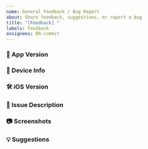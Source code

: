 ```yaml
---
name: General Feedback / Bug Report
about: Share feedback, suggestions, or report a bug
title: "[Feedback] "
labels: feedback
assignees: BR-commit
---
```


### 📲 App Version
<!-- Concierge app version (e.g. 1.1.0) -->

### 📱 Device Info
<!-- iPhone model, e.g. iPhone 15 Pro -->

### 🛠 iOS Version
<!-- e.g. iOS 17.5 -->

### 🐞 Issue Description
<!-- A clear and concise description of the bug or feedback -->

### 📷 Screenshots
<!-- If applicable, add screenshots here -->

### 💡 Suggestions
<!-- Optional: Suggest improvements -->

